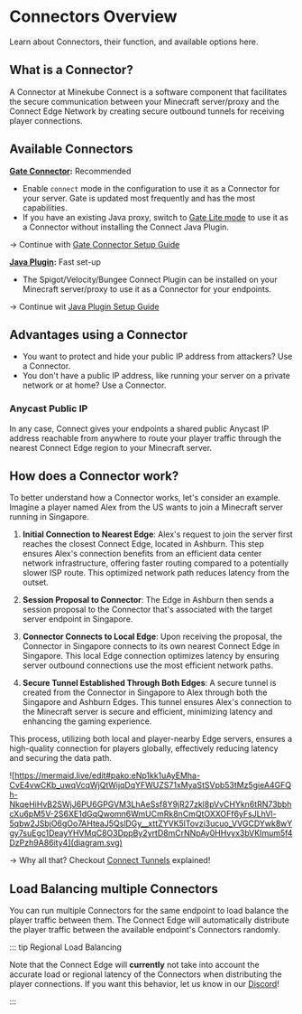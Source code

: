 # Connectors Overview

Learn about Connectors, their function, and available options here.

## What is a Connector?

A Connector at Minekube Connect is a software component that facilitates the secure
communication between your Minecraft server/proxy and the Connect Edge Network by
creating secure outbound tunnels for receiving player connections.

## Available Connectors

**[Gate Connector](gate.md):** <VPBadge type="info">Recommended</VPBadge>

- Enable `connect` mode in the configuration to use it as a Connector for your
  server. Gate is updated most frequently and has the most capabilities.
- If you have an existing Java proxy, switch to [Gate Lite mode](gate.md#gate-lite-mode) to use it as a Connector
  without installing the Connect Java Plugin.

-> Continue with [Gate Connector Setup Guide](gate.md)

**[Java Plugin](plugin.md):** <VPBadge type="info">Fast set-up</VPBadge>

- The Spigot/Velocity/Bungee Connect Plugin can be installed on your Minecraft server/proxy to
  use it as a Connector for your endpoints.

-> Continue wit [Java Plugin Setup Guide](plugin.md)

## Advantages using a Connector

- You want to protect and hide your public IP address from attackers? Use a Connector.
- You don't have a public IP address, like running your server on a private network or at home? Use a Connector.

### Anycast Public IP

In any case, Connect gives your endpoints a shared public Anycast IP address reachable from
anywhere to route your player traffic through the nearest Connect Edge region to your Minecraft server.

## How does a Connector work?

To better understand how a Connector works, let's consider an example. Imagine a player named Alex from the US wants to
join a Minecraft server running in Singapore.

1. **Initial Connection to Nearest Edge**: Alex's request to join the server first reaches the closest Connect Edge,
   located in Ashburn. This step ensures Alex's connection benefits from an efficient data center network
   infrastructure, offering faster routing compared to a potentially slower ISP route. This optimized network path
   reduces latency from the outset.

2. **Session Proposal to Connector**: The Edge in Ashburn then sends a session proposal to the Connector that's
   associated with the target server endpoint in Singapore.

3. **Connector Connects to Local Edge**: Upon receiving the proposal, the Connector in Singapore connects to its own
   nearest Connect Edge in Singapore. This local Edge connection optimizes latency by ensuring server outbound
   connections use the most efficient network paths.

4. **Secure Tunnel Established Through Both Edges**: A secure tunnel is created from the Connector in Singapore to Alex
   through both the Singapore and Ashburn Edges. This tunnel ensures Alex's connection to the Minecraft server is secure
   and efficient, minimizing latency and enhancing the gaming experience.

This process, utilizing both local and player-nearby Edge servers, ensures a high-quality connection for players
globally, effectively reducing latency and securing the data path.

![https://mermaid.live/edit#pako:eNp1kk1uAyEMha-CvE4vwCKb_uwqVcqWjQtWijqDqYFWUZS71xMyaStSVpb53tMz5gieA4GFQh-NkqeHiHvB2SWjJ6PU6GPGVM3LhAeSsf8Y9jR27zkl8pVvCHYkn6tRN73bbhcXu6pM5V-2S6XE1dGqQwomn6WmUCmRk8nCmQtOXXOFf6yFsJLhVl-5qbw2JSbjO6gOo7AHteaJ5QslDGy__xttZYVK5lTovzi3ucuo_VVGCDYwk8wYgy7suEgc1DeayYHVMqC8O3DppBy2yrtD8mCrNNpAy0HHvyx3bVKImum5f4DzPzh9A86ity4](diagram.svg)

-> Why all that? Checkout [Connect Tunnels](/guide/tunnels) explained!

## Load Balancing multiple Connectors

You can run multiple Connectors for the same endpoint to load balance the player traffic between them.
The Connect Edge will automatically distribute the player traffic between the available endpoint's Connectors randomly.

::: tip Regional Load Balancing

Note that the Connect Edge will **currently** not take into account the accurate load or regional latency of the
Connectors when
distributing the player connections. If you want this behavior, let us know in
our [Discord](https://minekube.com/discord)!

::: 